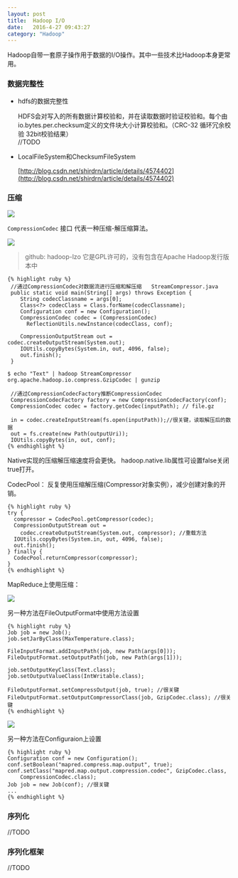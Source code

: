```yaml
---
layout: post
title:  Hadoop I/O
date:   2016-4-27 09:43:27
category: "Hadoop"
---
```


Hadoop自带一套原子操作用于数据的I/O操作。其中一些技术比Hadoop本身更常用。

### 数据完整性 ###

- hdfs的数据完整性

	HDFS会对写入的所有数据计算校验和，并在读取数据时验证校验和。每个由io.bytes.per.checksum定义的文件块大小计算校验和。（CRC-32 循环冗余校验 32bit校验结果）  
	//TODO

- LocalFileSystem和ChecksumFileSystem

	[http://blog.csdn.net/shirdrn/article/details/4574402](http://blog.csdn.net/shirdrn/article/details/4574402)

### 压缩 ###

![](http://geleeq.github.io/blog/post_res/images/hadoop/compress.jpg)

`CompressionCodec` 接口  代表一种压缩-解压缩算法。

![](http://geleeq.github.io/blog/post_res/images/hadoop/compresscodec.jpg)

>github: hadoop-lzo 它是GPL许可的，没有包含在Apache Hadoop发行版本中
	
	{% highlight ruby %}
	 //通过CompressionCodec对数据流进行压缩和解压缩   StreamCompressor.java
	 public static void main(String[] args) throws Exception {
	    String codecClassname = args[0];
	    Class<?> codecClass = Class.forName(codecClassname);
	    Configuration conf = new Configuration();
	    CompressionCodec codec = (CompressionCodec)
	      ReflectionUtils.newInstance(codecClass, conf);
	    
	    CompressionOutputStream out = codec.createOutputStream(System.out);
	    IOUtils.copyBytes(System.in, out, 4096, false);
	    out.finish();
	 }
		
	$ echo "Text" | hadoop StreamCompressor org.apache.hadoop.io.compress.GzipCodec | gunzip

	 //通过CompressionCodecFactory推断CompressionCodec
	 CompressionCodecFactory factory = new CompressionCodecFactory(conf);
     CompressionCodec codec = factory.getCodec(inputPath); // file.gz
      
	 in = codec.createInputStream(fs.open(inputPath));//很关键，读取解压后的数据
	 out = fs.create(new Path(outputUri));
     IOUtils.copyBytes(in, out, conf);
	{% endhighlight %}

Native实现的压缩解压缩速度将会更快。 hadoop.native.lib属性可设置false关闭true打开。  

CodecPool： 反复使用压缩解压缩(Compressor对象实例），减少创建对象的开销。

	{% highlight ruby %}
	try {
      compressor = CodecPool.getCompressor(codec);
      CompressionOutputStream out =
        codec.createOutputStream(System.out, compressor); //重载方法
      IOUtils.copyBytes(System.in, out, 4096, false);
      out.finish();
    } finally {
      CodecPool.returnCompressor(compressor);
    }
	{% endhighlight %}

MapReduce上使用压缩：

![](http://geleeq.github.io/blog/post_res/images/hadoop/mr-compress.jpg)

另一种方法在FileOutputFormat中使用方法设置

	{% highlight ruby %}
	Job job = new Job();
    job.setJarByClass(MaxTemperature.class);

    FileInputFormat.addInputPath(job, new Path(args[0]));
    FileOutputFormat.setOutputPath(job, new Path(args[1]));
    
    job.setOutputKeyClass(Text.class);
    job.setOutputValueClass(IntWritable.class);
    
    FileOutputFormat.setCompressOutput(job, true); //很关键
    FileOutputFormat.setOutputCompressorClass(job, GzipCodec.class); //很关键
	{% endhighlight %}

![](http://geleeq.github.io/blog/post_res/images/hadoop/map-compress.jpg)

另一种方法在Configuraion上设置

	{% highlight ruby %}
	Configuration conf = new Configuration();
    conf.setBoolean("mapred.compress.map.output", true);
    conf.setClass("mapred.map.output.compression.codec", GzipCodec.class,
        CompressionCodec.class);
    Job job = new Job(conf); //很关键
	...
	{% endhighlight %}

### 序列化 ###

//TODO

### 序列化框架 ###

//TODO
